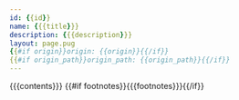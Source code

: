 ```yaml
---
id: {{id}}
name: {{{title}}}
description: {{{description}}}
layout: page.pug
{{#if origin}}origin: {{origin}}{{/if}}
{{#if origin_path}}origin_path: {{origin_path}}{{/if}}
---
```

{{{contents}}}
{{#if footnotes}}{{{footnotes}}}{{/if}}
